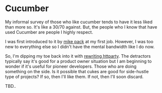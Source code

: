 # Cucumber

My informal survey of those who like cucumber tends to have it less liked than more so. It's like a 30/70 against. But, the people who I know that have used Cucumber are people I highly respect.

I was first introduced to it by [mike pack]() at my first job. However, I was too new to everything else so I didn't have the mental bandwidth like I do now.

So, I'm dipping my toe back into it with [rewriting httparty](https://github.com/wwwoodall/rewrite_httparty). The detractors typically say it's good for a product owner situation but I am beginning to wonder if it's useful for pioneer developers. Those who are doing something on the side. Is it possible that cukes are good for side-hustle type of projects? If so, then I'll like them. If not, then I'll soon discard.

TBD..
